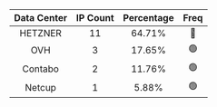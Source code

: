 | Data Center | IP Count | Percentage | Freq |
|:------------:|:--------:|:-----------:|:-----:|
| HETZNER | 11 | 64.71% | 🔴 |
| OVH | 3 | 17.65% | 🟢 |
| Contabo | 2 | 11.76% | 🟢 |
| Netcup | 1 | 5.88% | 🟢 |